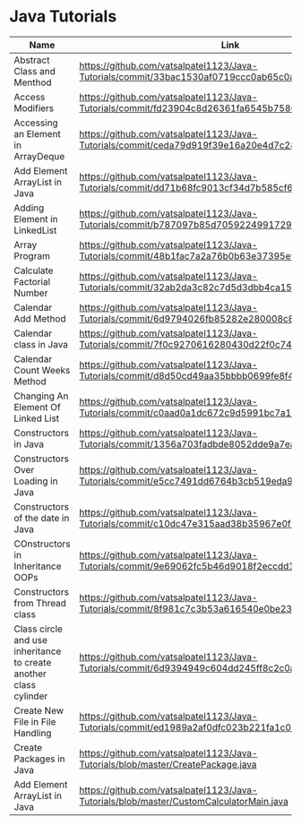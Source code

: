 # Java Tutorials

| Name                                                              | Link                                                                                         |
|-------------------------------------------------------------------|----------------------------------------------------------------------------------------------|
| Abstract Class and Menthod                                        | https://github.com/vatsalpatel1123/Java-Tutorials/commit/33bac1530af0719ccc0ab65c0ae449c7968a57c4 |
| Access Modifiers                                                  | https://github.com/vatsalpatel1123/Java-Tutorials/commit/fd23904c8d26361fa6545b7580b13f81859db076 |
| Accessing an Element in ArrayDeque                                | https://github.com/vatsalpatel1123/Java-Tutorials/commit/ceda79d919f39e16a20e4d7c28cc67175e239510 |
| Add Element ArrayList in Java                                     |https://github.com/vatsalpatel1123/Java-Tutorials/commit/dd71b68fc9013cf34d7b585cf66d1e6a03366765|
| Adding Element in LinkedList                                      |https://github.com/vatsalpatel1123/Java-Tutorials/commit/b787097b85d70592249917291927369ccaec1862|
| Array Program                                                     |https://github.com/vatsalpatel1123/Java-Tutorials/commit/48b1fac7a2a76b0b63e37395e9ca43bf518c0742|
| Calculate Factorial Number                                        |https://github.com/vatsalpatel1123/Java-Tutorials/commit/32ab2da3c82c7d5d3dbb4ca1534af1fb48337fd1|
| Calendar Add Method                                               |https://github.com/vatsalpatel1123/Java-Tutorials/commit/6d9794026fb85282e280008c8fc0a30653309943|
| Calendar class in Java                                            |https://github.com/vatsalpatel1123/Java-Tutorials/commit/7f0c9270616280430d22f0c7430e7ac72ec7b66b|
| Calendar Count Weeks Method                                       |https://github.com/vatsalpatel1123/Java-Tutorials/commit/d8d50cd49aa35bbbb0699fe8f4cc94212da0d81a|
| Changing An Element Of Linked List                                |https://github.com/vatsalpatel1123/Java-Tutorials/commit/c0aad0a1dc672c9d5991bc7a1d19451a2eb7c208|
| Constructors in Java                                              |https://github.com/vatsalpatel1123/Java-Tutorials/commit/1356a703fadbde8052dde9a7ea52e1c5a5231e95|
| Constructors Over Loading in Java                                 |https://github.com/vatsalpatel1123/Java-Tutorials/commit/e5cc7491dd6764b3cb519eda9da3bc2af4807861|
| Constructors of the date in Java                                  |https://github.com/vatsalpatel1123/Java-Tutorials/commit/c10dc47e315aad38b35967e0f1a20790b101d8bd|
| COnstructors in Inheritance OOPs                                  |https://github.com/vatsalpatel1123/Java-Tutorials/commit/9e69062fc5b46d9018f2eccdd1d84829ef829485|
| Constructors from Thread class                                    |https://github.com/vatsalpatel1123/Java-Tutorials/commit/8f981c7c3b53a616540e0be23eb5c28e28cda589|
| Class circle and use inheritance to create another class cylinder |https://github.com/vatsalpatel1123/Java-Tutorials/commit/6d9394949c604dd245ff8c2c0a3c63e49dbbb569|
| Create New File in File Handling                                  |https://github.com/vatsalpatel1123/Java-Tutorials/commit/ed1989a2af0dfc023b221fa1c0d4b5fb7d189fea|
|Create Packages in Java|https://github.com/vatsalpatel1123/Java-Tutorials/blob/master/CreatePackage.java|
|Add Element ArrayList in Java|https://github.com/vatsalpatel1123/Java-Tutorials/blob/master/CustomCalculatorMain.java|
